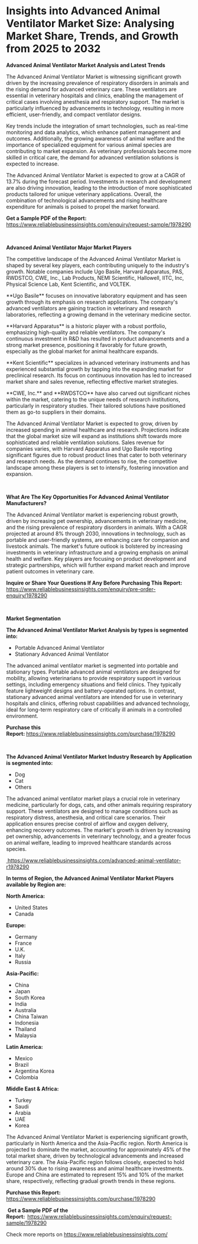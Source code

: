 <p><h1>Insights into Advanced Animal Ventilator Market Size: Analysing Market Share, Trends, and Growth from 2025 to 2032</h1></p><p><strong>Advanced Animal Ventilator Market Analysis and Latest Trends</strong></p>
<p><p>The Advanced Animal Ventilator Market is witnessing significant growth driven by the increasing prevalence of respiratory disorders in animals and the rising demand for advanced veterinary care. These ventilators are essential in veterinary hospitals and clinics, enabling the management of critical cases involving anesthesia and respiratory support. The market is particularly influenced by advancements in technology, resulting in more efficient, user-friendly, and compact ventilator designs.</p><p>Key trends include the integration of smart technologies, such as real-time monitoring and data analytics, which enhance patient management and outcomes. Additionally, the growing awareness of animal welfare and the importance of specialized equipment for various animal species are contributing to market expansion. As veterinary professionals become more skilled in critical care, the demand for advanced ventilation solutions is expected to increase.</p><p>The Advanced Animal Ventilator Market is expected to grow at a CAGR of 13.7% during the forecast period. Investments in research and development are also driving innovation, leading to the introduction of more sophisticated products tailored for unique veterinary applications. Overall, the combination of technological advancements and rising healthcare expenditure for animals is poised to propel the market forward.</p></p>
<p><strong>Get a Sample PDF of the Report:&nbsp;</strong> <a href="https://www.reliablebusinessinsights.com/enquiry/request-sample/1978290?utm_campaign=3278&utm_medium=2&utm_source=Github&utm_content=ia&utm_term=05032025&utm_id=advanced-animal-ventilator">https://www.reliablebusinessinsights.com/enquiry/request-sample/1978290</a></p>
<p>&nbsp;</p>
<p><strong>Advanced Animal Ventilator Major Market Players</strong></p>
<p><p>The competitive landscape of the Advanced Animal Ventilator Market is shaped by several key players, each contributing uniquely to the industry's growth. Notable companies include Ugo Basile, Harvard Apparatus, PAS, RWDSTCO, CWE, Inc., Lab Products, NEMI Scientific, Hallowell, IITC, Inc, Physical Science Lab, Kent Scientific, and VOLTEK.</p><p>**Ugo Basile** focuses on innovative laboratory equipment and has seen growth through its emphasis on research applications. The company's advanced ventilators are gaining traction in veterinary and research laboratories, reflecting a growing demand in the veterinary medicine sector.</p><p>**Harvard Apparatus** is a historic player with a robust portfolio, emphasizing high-quality and reliable ventilators. The company's continuous investment in R&D has resulted in product advancements and a strong market presence, positioning it favorably for future growth, especially as the global market for animal healthcare expands.</p><p>**Kent Scientific** specializes in advanced veterinary instruments and has experienced substantial growth by tapping into the expanding market for preclinical research. Its focus on continuous innovation has led to increased market share and sales revenue, reflecting effective market strategies.</p><p>**CWE, Inc.** and **RWDSTCO** have also carved out significant niches within the market, catering to the unique needs of research institutions, particularly in respiratory studies. Their tailored solutions have positioned them as go-to suppliers in their domains.</p><p>The Advanced Animal Ventilator Market is expected to grow, driven by increased spending in animal healthcare and research. Projections indicate that the global market size will expand as institutions shift towards more sophisticated and reliable ventilation solutions. Sales revenue for companies varies, with Harvard Apparatus and Ugo Basile reporting significant figures due to robust product lines that cater to both veterinary and research needs. As the demand continues to rise, the competitive landscape among these players is set to intensify, fostering innovation and expansion.</p></p>
<p>&nbsp;</p>
<p><strong>What Are The Key Opportunities For Advanced Animal Ventilator Manufacturers?</strong></p>
<p><p>The Advanced Animal Ventilator market is experiencing robust growth, driven by increasing pet ownership, advancements in veterinary medicine, and the rising prevalence of respiratory disorders in animals. With a CAGR projected at around 8% through 2030, innovations in technology, such as portable and user-friendly systems, are enhancing care for companion and livestock animals. The market's future outlook is bolstered by increasing investments in veterinary infrastructure and a growing emphasis on animal health and welfare. Key players are focusing on product development and strategic partnerships, which will further expand market reach and improve patient outcomes in veterinary care.</p></p>
<p><strong>Inquire or Share Your Questions If Any Before Purchasing This Report:</strong> <a href="https://www.reliablebusinessinsights.com/enquiry/pre-order-enquiry/1978290?utm_campaign=3278&utm_medium=2&utm_source=Github&utm_content=ia&utm_term=05032025&utm_id=advanced-animal-ventilator">https://www.reliablebusinessinsights.com/enquiry/pre-order-enquiry/1978290</a></p>
<p>&nbsp;</p>
<p><strong>Market Segmentation</strong></p>
<p><strong>The Advanced Animal Ventilator Market Analysis by types is segmented into:</strong></p>
<p><ul><li>Portable Advanced Animal Ventilator</li><li>Stationary Advanced Animal Ventilator</li></ul></p>
<p><p>The advanced animal ventilator market is segmented into portable and stationary types. Portable advanced animal ventilators are designed for mobility, allowing veterinarians to provide respiratory support in various settings, including emergency situations and field clinics. They typically feature lightweight designs and battery-operated options. In contrast, stationary advanced animal ventilators are intended for use in veterinary hospitals and clinics, offering robust capabilities and advanced technology, ideal for long-term respiratory care of critically ill animals in a controlled environment.</p></p>
<p><strong>Purchase this Report:&nbsp;</strong><a href="https://www.reliablebusinessinsights.com/purchase/1978290?utm_campaign=3278&utm_medium=2&utm_source=Github&utm_content=ia&utm_term=05032025&utm_id=advanced-animal-ventilator">https://www.reliablebusinessinsights.com/purchase/1978290</a></p>
<p>&nbsp;</p>
<p><strong>The Advanced Animal Ventilator Market Industry Research by Application is segmented into:</strong></p>
<p><ul><li>Dog</li><li>Cat</li><li>Others</li></ul></p>
<p><p>The advanced animal ventilator market plays a crucial role in veterinary medicine, particularly for dogs, cats, and other animals requiring respiratory support. These ventilators are designed to manage conditions such as respiratory distress, anesthesia, and critical care scenarios. Their application ensures precise control of airflow and oxygen delivery, enhancing recovery outcomes. The market's growth is driven by increasing pet ownership, advancements in veterinary technology, and a greater focus on animal welfare, leading to improved healthcare standards across species.</p></p>
<p><a href="https://www.reliablebusinessinsights.com/advanced-animal-ventilator-r1978290?utm_campaign=3278&utm_medium=2&utm_source=Github&utm_content=ia&utm_term=05032025&utm_id=advanced-animal-ventilator">&nbsp;https://www.reliablebusinessinsights.com/advanced-animal-ventilator-r1978290</a></p>
<p><strong>In terms of Region, the Advanced Animal Ventilator Market Players available by Region are:</strong></p>
<p>
    <p> <strong> North America: </strong>
        <ul>
            <li>United States</li>
            <li>Canada</li>
        </ul>
        </p> 
    <p> <strong> Europe: </strong>
        <ul>
            <li>Germany</li>
            <li>France</li>
            <li>U.K.</li>
            <li>Italy</li>
            <li>Russia</li>
        </ul>
        </p> 
    <p> <strong> Asia-Pacific: </strong>
        <ul>
            <li>China</li>
            <li>Japan</li>
            <li>South Korea</li>
            <li>India</li>
            <li>Australia</li>
            <li>China Taiwan</li>
            <li>Indonesia</li>
            <li>Thailand</li>
            <li>Malaysia</li>
        </ul>
        </p> 
    <p> <strong> Latin America: </strong>
        <ul>
            <li>Mexico</li>
            <li>Brazil</li>
            <li>Argentina Korea</li>
            <li>Colombia</li>
        </ul>
        </p> 
    <p> <strong> Middle East & Africa: </strong>
        <ul>
            <li>Turkey</li>
            <li>Saudi</li>
            <li>Arabia</li>
            <li>UAE</li>
            <li>Korea</li>
        </ul>
    </p>
    </p>
<p><p>The Advanced Animal Ventilator Market is experiencing significant growth, particularly in North America and the Asia-Pacific region. North America is projected to dominate the market, accounting for approximately 45% of the total market share, driven by technological advancements and increased veterinary care. The Asia-Pacific region follows closely, expected to hold around 30% due to rising awareness and animal healthcare investments. Europe and China are estimated to represent 15% and 10% of the market share, respectively, reflecting gradual growth trends in these regions.</p></p>
<p><strong>Purchase this Report: </strong><a href="https://www.reliablebusinessinsights.com/purchase/1978290?utm_campaign=3278&utm_medium=2&utm_source=Github&utm_content=ia&utm_term=05032025&utm_id=advanced-animal-ventilator">https://www.reliablebusinessinsights.com/purchase/1978290</a></p>
<p>&nbsp;<strong>Get a Sample PDF of the Report:&nbsp;&nbsp;</strong><a href="https://www.reliablebusinessinsights.com/enquiry/request-sample/1978290?utm_campaign=3278&utm_medium=2&utm_source=Github&utm_content=ia&utm_term=05032025&utm_id=advanced-animal-ventilator">https://www.reliablebusinessinsights.com/enquiry/request-sample/1978290</a></p>
<p><strong></strong></p>
<p>Check more reports on <a href="https://www.reliablebusinessinsights.com/?utm_campaign=3278&utm_medium=2&utm_source=Github&utm_content=ia&utm_term=05032025&utm_id=advanced-animal-ventilator">https://www.reliablebusinessinsights.com/</a></p>